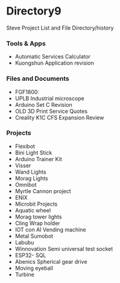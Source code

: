 # Directory9

Steve Project List and File Directory/history

### Tools & Apps
- Automatic Services Calculator
- Kuongshun Application revision

### Files and Documents
- FGF1800:
- UPLB Industrial microscope
- Arduino Set C Revision
- OLD 3D Print Service Quotes
- Creality K1C CFS Expansion Review

### Projects
- Flexibot
- Bini Light Stick
- Arduino Trainer Kit
- Visser
- Wand Lights
- Morag Lights
- Omnibot
- Myrtle Cannon project
- ENIX
- Microbit Projects
- Aquatic wheel
- Morag tower lights
- Cling Wrap holder
- IOT con AI Vending machine
- Metal Sumobot
- Labubu
- Winnovation Semi universal test socket
- ESP32- SQL
- Abenics Spherical gear drive
- Moving eyeball
- Turbine
